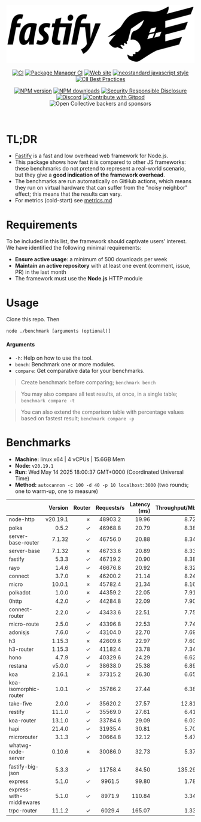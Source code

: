 <div align="center"> <a href="https://fastify.dev/">
    <img
      src="https://github.com/fastify/graphics/raw/HEAD/fastify-landscape-outlined.svg"
      width="650"
      height="auto"
    />
  </a>
</div>

<div align="center">

[![CI](https://github.com/fastify/fastify/actions/workflows/ci.yml/badge.svg?branch=main)](https://github.com/fastify/fastify/actions/workflows/ci.yml)
[![Package Manager
CI](https://github.com/fastify/fastify/actions/workflows/package-manager-ci.yml/badge.svg?branch=main)](https://github.com/fastify/fastify/actions/workflows/package-manager-ci.yml)
[![Web
site](https://github.com/fastify/fastify/actions/workflows/website.yml/badge.svg?branch=main)](https://github.com/fastify/fastify/actions/workflows/website.yml)
[![neostandard javascript style](https://img.shields.io/badge/code_style-neostandard-brightgreen?style=flat)](https://github.com/neostandard/neostandard)
[![CII Best Practices](https://bestpractices.coreinfrastructure.org/projects/7585/badge)](https://bestpractices.coreinfrastructure.org/projects/7585)

</div>

<div align="center">

[![NPM
version](https://img.shields.io/npm/v/fastify.svg?style=flat)](https://www.npmjs.com/package/fastify)
[![NPM
downloads](https://img.shields.io/npm/dm/fastify.svg?style=flat)](https://www.npmjs.com/package/fastify)
[![Security Responsible
Disclosure](https://img.shields.io/badge/Security-Responsible%20Disclosure-yellow.svg)](https://github.com/fastify/fastify/blob/main/SECURITY.md)
[![Discord](https://img.shields.io/discord/725613461949906985)](https://discord.gg/fastify)
[![Contribute with Gitpod](https://img.shields.io/badge/Contribute%20with-Gitpod-908a85?logo=gitpod&color=blue)](https://gitpod.io/#https://github.com/fastify/fastify)
![Open Collective backers and sponsors](https://img.shields.io/opencollective/all/fastify)

</div>

<br />

# TL;DR

* [Fastify](https://github.com/fastify/fastify) is a fast and low overhead web framework for Node.js.
* This package shows how fast it is compared to other JS frameworks: these benchmarks do not pretend to represent a real-world scenario, but they give a **good indication of the framework overhead**.
* The benchmarks are run automatically on GitHub actions, which means they run on virtual hardware that can suffer from the "noisy neighbor" effect; this means that the results can vary.
* For metrics (cold-start) see [metrics.md](./METRICS.md)

# Requirements

To be included in this list, the framework should captivate users' interest. We have identified the following minimal requirements:
- **Ensure active usage**: a minimum of 500 downloads per week
- **Maintain an active repository** with at least one event (comment, issue, PR) in the last month
- The framework must use the **Node.js** HTTP module

# Usage

Clone this repo. Then

```
node ./benchmark [arguments (optional)]
```

#### Arguments

* `-h`: Help on how to use the tool.
* `bench`:  Benchmark one or more modules.
* `compare`: Get comparative data for your benchmarks.

> Create benchmark before comparing; `benchmark bench`

> You may also compare all test results, at once, in a single table; `benchmark compare -t`

> You can also extend the comparison table with percentage values based on fastest result; `benchmark compare -p`
# Benchmarks

* __Machine:__ linux x64 | 4 vCPUs | 15.6GB Mem
* __Node:__ `v20.19.1`
* __Run:__ Wed May 14 2025 18:00:37 GMT+0000 (Coordinated Universal Time)
* __Method:__ `autocannon -c 100 -d 40 -p 10 localhost:3000` (two rounds; one to warm-up, one to measure)

|                          | Version  | Router | Requests/s | Latency (ms) | Throughput/Mb |
| :--                      | --:      | --:    | :-:        | --:          | --:           |
| node-http                | v20.19.1 | ✗      | 48903.2    | 19.96        | 8.72          |
| polka                    | 0.5.2    | ✓      | 46968.8    | 20.79        | 8.38          |
| server-base-router       | 7.1.32   | ✓      | 46756.0    | 20.88        | 8.34          |
| server-base              | 7.1.32   | ✗      | 46733.6    | 20.89        | 8.33          |
| fastify                  | 5.3.3    | ✓      | 46719.2    | 20.90        | 8.38          |
| rayo                     | 1.4.6    | ✓      | 46676.8    | 20.92        | 8.32          |
| connect                  | 3.7.0    | ✗      | 46200.2    | 21.14        | 8.24          |
| micro                    | 10.0.1   | ✗      | 45782.4    | 21.34        | 8.16          |
| polkadot                 | 1.0.0    | ✗      | 44359.2    | 22.05        | 7.91          |
| 0http                    | 4.2.0    | ✓      | 44284.8    | 22.09        | 7.90          |
| connect-router           | 2.2.0    | ✓      | 43433.6    | 22.51        | 7.75          |
| micro-route              | 2.5.0    | ✓      | 43396.8    | 22.53        | 7.74          |
| adonisjs                 | 7.6.0    | ✓      | 43104.0    | 22.70        | 7.69          |
| h3                       | 1.15.3   | ✗      | 42609.6    | 22.97        | 7.60          |
| h3-router                | 1.15.3   | ✓      | 41182.4    | 23.78        | 7.34          |
| hono                     | 4.7.9    | ✓      | 40329.6    | 24.29        | 6.62          |
| restana                  | v5.0.0   | ✓      | 38638.0    | 25.38        | 6.89          |
| koa                      | 2.16.1   | ✗      | 37315.2    | 26.30        | 6.65          |
| koa-isomorphic-router    | 1.0.1    | ✓      | 35786.2    | 27.44        | 6.38          |
| take-five                | 2.0.0    | ✓      | 35620.2    | 27.57        | 12.81         |
| restify                  | 11.1.0   | ✓      | 35569.0    | 27.61        | 6.41          |
| koa-router               | 13.1.0   | ✓      | 33784.6    | 29.09        | 6.03          |
| hapi                     | 21.4.0   | ✓      | 31935.4    | 30.81        | 5.70          |
| microrouter              | 3.1.3    | ✓      | 30664.8    | 32.12        | 5.47          |
| whatwg-node-server       | 0.10.6   | ✗      | 30086.0    | 32.73        | 5.37          |
| fastify-big-json         | 5.3.3    | ✓      | 11758.4    | 84.50        | 135.29        |
| express                  | 5.1.0    | ✓      | 9961.5     | 99.80        | 1.78          |
| express-with-middlewares | 5.1.0    | ✓      | 8971.9     | 110.84       | 3.34          |
| trpc-router              | 11.1.2   | ✓      | 6029.4     | 165.07       | 1.33          |
